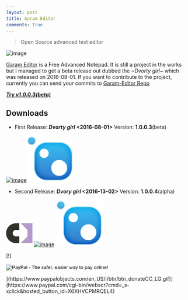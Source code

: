 ```yaml
---
layout: post
title: Garam Editor
comments: True
---
```



> Open Source advanced text editor


![image](https://raw.githubusercontent.com/josephgodwinkimani/blogsite/gh-pages/images/500x500.png)


[Garam Editor]( http://josephgodwinkimani.github.io/Garam-Editor ) is a Free Advanced Notepad. It is still a project in the works but I managed to get a beta release out dubbed the _~Dvorty girl~_ which was released on 2016-08-01. If you want to contribute to the project, currently you can send your commits to [Garam-Editor Repo](https://github.com/josephgodwinkimani/Garam-Editor)

[_**Try v1.0.0.3(beta)**_](http://bit.ly/1O7QxvX)

## Downloads

* First Release: **_Dvorty girl_ <2016-08-01>** Version: **1.0.0.3**(beta)

[![image](https://raw.githubusercontent.com/chocolatey/choco-wiki/master/images/chocolateyicon.png)](https://chocolatey.org/packages/Garam-Editor/1.0.0.3)[![image](https://raw.githubusercontent.com/josephgodwinkimani/josephgodwinkimani.github.io/master/assets/images/NuGetPackageManager.2.6.1.png)](https://www.nuget.org/packages/Garam-Editor/1.0.0.3) 

* Second Release: **_Dvory girl_ <2016-13-02>** Version: **1.0.0.4**(alpha) 

[![image](https://raw.githubusercontent.com/josephgodwinkimani/josephgodwinkimani.github.io/master/assets/images/CodePlex.0.1.0.png)](https://garameditor.codeplex.com/) [![image](https://raw.githubusercontent.com/chocolatey/choco-wiki/master/images/chocolateyicon.png)](https://chocolatey.org/packages/Garam-Editor/1.0.0.4)  [![image](https://raw.githubusercontent.com/josephgodwinkimani/josephgodwinkimani.github.io/master/assets/images/NuGetPackageManager.2.6.1.png)](https://www.nuget.org/packages/Garam-Editor/1.0.0.4) 

[![ <form action="https://www.paypal.com/cgi-bin/webscr" method="post" target="_top">
<input type="hidden" name="cmd" value="_s-xclick">
<input type="hidden" name="hosted_button_id" value="ZQVADBPY2D2D6">
<input type="image" src="https://www.paypalobjects.com/en_US/i/btn/btn_donateCC_LG.gif" border="0" name="submit" alt="PayPal - The safer, easier way to pay online!">
<img alt="" border="0" src="https://www.paypalobjects.com/en_US/i/scr/pixel.gif" width="1" height="1">
</form>](https://www.paypalobjects.com/en_US/i/btn/btn_donateCC_LG.gif)](https://www.paypal.com/cgi-bin/webscr?cmd=_s-xclick&hosted_button_id=X6XHVCPMRQEL4)



